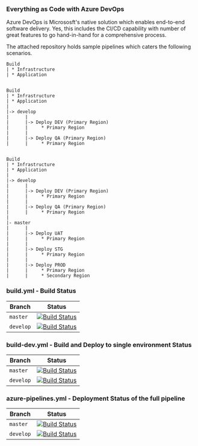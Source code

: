 ### Everything as Code with Azure DevOps

Azure DevOps is Micrososft's native solution which enables end-to-end software delivery. Yes, this includes the CI/CD capability with number of great features to go hand-in-hand for a comprehensive process.

The attached repository holds sample pipelines which caters the following scenarios. 

```
Build 
| * Infrastructure
| * Application


Build 
| * Infrastructure
| * Application
|
|-> develop
|      |
|      |-> Deploy DEV (Primary Region)
|      |     * Primary Region
|      |
|      |-> Deploy QA (Primary Region)
|      |     * Primary Region


Build 
| * Infrastructure
| * Application
|
|-> develop
|      |
|      |-> Deploy DEV (Primary Region)
|      |     * Primary Region
|      |
|      |-> Deploy QA (Primary Region)
|      |     * Primary Region
|
|- master
|      |
|      |-> Deploy UAT
|      |     * Primary Region
|      |
|      |-> Deploy STG
|      |     * Primary Region
|      |
|      |-> Deploy PROD
|      |     * Primary Region
|      |     * Secondary Region

```

### build.yml - Build Status


| Branch        | Status        |
| ------------- |:-------------:|
| `master`      | [![Build Status](https://dev.azure.com/theToDoCompany/theToDoApplication/_apis/build/status/venura9.azure-devops-yaml?branchName=master)](https://dev.azure.com/theToDoCompany/theToDoApplication/_build/latest?definitionId=11&branchName=master)|
| `develop`     | [![Build Status](https://dev.azure.com/theToDoCompany/theToDoApplication/_apis/build/status/venura9.azure-devops-yaml?branchName=develop)](https://dev.azure.com/theToDoCompany/theToDoApplication/_build/latest?definitionId=11&branchName=develop)|

### build-dev.yml - Build and Deploy to single environment Status

| Branch        | Status        |
| ------------- |:-------------:|
| `master`      | [![Build Status](https://dev.azure.com/theToDoCompany/theToDoApplication/_apis/build/status/venura9.azure-devops-yaml?branchName=master)](https://dev.azure.com/theToDoCompany/theToDoApplication/_build/latest?definitionId=14&branchName=master)|
| `develop`     | [![Build Status](https://dev.azure.com/theToDoCompany/theToDoApplication/_apis/build/status/venura9.azure-devops-yaml?branchName=develop)](https://dev.azure.com/theToDoCompany/theToDoApplication/_build/latest?definitionId=14&branchName=develop)|

### azure-pipelines.yml - Deployment Status of the full pipeline

| Branch        | Status        |
| ------------- |:-------------:|
| `master`      | [![Build Status](https://dev.azure.com/theToDoCompany/theToDoApplication/_apis/build/status/venura9.azure-devops-yaml?branchName=master)](https://dev.azure.com/theToDoCompany/theToDoApplication/_build/latest?definitionId=9&branchName=master)|
| `develop`     | [![Build Status](https://dev.azure.com/theToDoCompany/theToDoApplication/_apis/build/status/venura9.azure-devops-yaml?branchName=develop)](https://dev.azure.com/theToDoCompany/theToDoApplication/_build/latest?definitionId=9&branchName=develop)|
